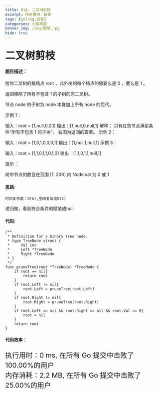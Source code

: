 ```yaml
---
title: 814. 二叉树剪枝
excerpt: 所在模块：链表
tags: [golang,链表]
categories: 力扣刷题
banner_img: /img/壁纸.jpg
hide: true
---
```


### <font size=6px>二叉树剪枝</font>

#### 题目描述：

给你二叉树的根结点 root ，此外树的每个结点的值要么是 0 ，要么是 1 。

返回移除了所有不包含 1 的子树的原二叉树。

节点 node 的子树为 node 本身加上所有 node 的后代。

 

示例 1：


输入：root = [1,null,0,0,1]
输出：[1,null,0,null,1]
解释：
只有红色节点满足条件“所有不包含 1 的子树”。 右图为返回的答案。
示例 2：


输入：root = [1,0,1,0,0,0,1]
输出：[1,null,1,null,1]
示例 3：


输入：root = [1,1,0,1,1,0,1,0]
输出：[1,1,0,1,1,null,1]


提示：

树中节点的数目在范围 [1, 200] 内
Node.val 为 0 或 1

#### 思路:

```
时间复杂度：O(n),空间复杂度O(1)
```

递归做，看到符合条件的赋值成null

#### 代码:

```golang
/**
 * Definition for a binary tree node.
 * type TreeNode struct {
 *     Val int
 *     Left *TreeNode
 *     Right *TreeNode
 * }
 */
func pruneTree(root *TreeNode) *TreeNode {
    if root == nil{
        return root
    }
    if root.Left != nil{
        root.Left = pruneTree(root.Left)
    }
    if root.Right != nil{
        root.Right = pruneTree(root.Right)
    }
    if root.Left == nil && root.Right == nil && root.Val == 0{
        root = nil
    }
    return root
}
```

#### 代码效率：

<p class="note note-primary"; style="font-size:22px">
   执行用时：0 ms, 在所有 Go 提交中击败了100.00%的用户<br>
   内存消耗：2.2 MB, 在所有 Go 提交中击败了25.00%的用户
</p>
